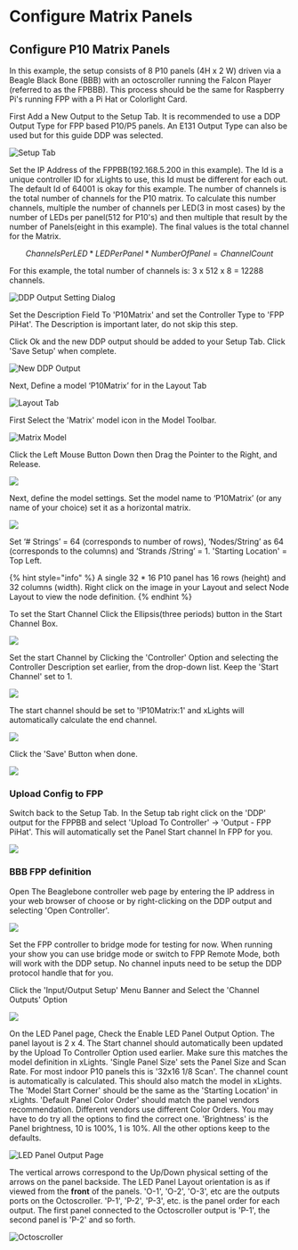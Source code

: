 # Configure Matrix Panels

## **Configure P10 Matrix Panels**

In this example, the setup consists of 8 P10 panels \(4H x 2 W\) driven via a Beagle Black Bone \(BBB\) with an octoscroller running the Falcon Player \(referred to as the FPBBB\). This process should be the same for Raspberry Pi's running FPP with a Pi Hat or Colorlight Card.

First Add a New Output to the Setup Tab. It is recommended to use a DDP Output Type for FPP based P10/P5 panels. An E131 Output Type can also be used but for this guide DDP was selected. 

![Setup Tab](../.gitbook/assets/image%20%28420%29.png)

Set the IP Address of the FPPBB\(192.168.5.200 in this example\). The Id is a unique controller ID for xLights to use, this Id must be different for each out. The default Id of 64001 is okay for this example. The number of channels is the total number of channels for the P10 matrix. To calculate this number channels, multiple the number of channels per LED\(3 in most cases\) by the number of LEDs per panel\(512 for P10's\) and then multiple that result by the number of Panels\(eight in this example\). The final values is the total channel for the Matrix.

$$
Channels Per LED  * LED Per Panel * NumberOfPanel  = Channel Count
$$

For this example, the total number of channels is: 3 x 512 x 8 = 12288 channels.

![DDP Output Setting Dialog](../.gitbook/assets/image%20%28630%29.png)

Set the Description Field To 'P10Matrix' and set the Controller Type to 'FPP PiHat'. The Description is important later, do not skip this step.

Click Ok and the new DDP output should be added to your Setup Tab. Click 'Save Setup' when complete.

![New DDP Output](../.gitbook/assets/image%20%2838%29.png)

Next, Define a model ‘P10Matrix’ for in the Layout Tab

![Layout Tab](../.gitbook/assets/image%20%28603%29.png)

First Select the 'Matrix' model icon in the Model Toolbar.

![Matrix Model ](../.gitbook/assets/image%20%28470%29.png)

Click the Left Mouse Button Down then Drag the Pointer to the Right, and Release.

![](../.gitbook/assets/image%20%28110%29.png)

Next, define the model settings. Set the model name to ‘P10Matrix’ \(or any name of your choice\) set it as a horizontal matrix.

![](../.gitbook/assets/image%20%28262%29.png)

Set ‘\# Strings’ = 64 \(corresponds to number of rows\), ‘Nodes/String’ as 64 \(corresponds to the columns\) and ‘Strands /String’ = 1. 'Starting Location' = Top Left.

{% hint style="info" %}
A single 32 \* 16 P10 panel has 16 rows \(height\) and 32 columns \(width\). Right click on the image in your Layout and select Node Layout to view the node definition.
{% endhint %}

To set the Start Channel Click the Ellipsis\(three periods\) button in the Start Channel Box.

![](../.gitbook/assets/image%20%28591%29.png)

Set the start Channel by Clicking the 'Controller' Option and selecting the Controller Description set earlier, from the drop-down list. Keep the 'Start Channel' set to 1.

![](../.gitbook/assets/image%20%2814%29.png)



The start channel should be set to '!P10Matrix:1' and xLights will automatically calculate the end channel.

![](../.gitbook/assets/image%20%28215%29.png)

Click the 'Save' Button when done.

![](../.gitbook/assets/image%20%28700%29.png)

### Upload Config to FPP

Switch back to the Setup Tab. In the Setup tab right click on the 'DDP' output for the FPPBB and select 'Upload To Controller' -&gt; 'Output - FPP PiHat'. This will automatically set the Panel Start channel In FPP for you.



![](../.gitbook/assets/image%20%28478%29.png)

### **BBB FPP definition**

Open The Beaglebone controller web page by entering the IP address in your web browser of choose or by right-clicking on the DDP output and selecting 'Open Controller'.

![](../.gitbook/assets/image%20%28579%29.png)

Set the FPP controller to bridge mode for testing for now. When running your show you can use bridge mode or switch to FPP Remote Mode, both will work with the DDP setup. No channel inputs need to be setup the DDP protocol handle that for you.

Click the 'Input/Output Setup' Menu Banner and Select the 'Channel Outputs' Option

![](../.gitbook/assets/image%20%28245%29.png)

On the LED Panel page, Check the  Enable LED Panel Output Option. The panel layout is 2 x 4. The Start channel should automatically been updated by the Upload To Controller Option used earlier. Make sure this matches the model definition in xLights. 'Single Panel Size' sets the Panel Size and Scan Rate. For most indoor P10 panels this is '32x16 1/8 Scan'. The channel count is automatically is calculated. This should also match the model in xLights. The 'Model Start Corner' should be the same as the 'Starting Location' in xLights. 'Default Panel Color Order' should match the panel vendors recommendation. Different vendors use different Color Orders. You may have to do try all the options to find the correct one. 'Brightness' is the Panel brightness, 10 is 100%, 1 is 10%. All the other options keep to the defaults.

![LED Panel Output Page](../.gitbook/assets/image%20%2884%29.png)

The vertical arrows correspond to the Up/Down physical setting of the arrows on the panel backside. The LED Panel Layout orientation is as if viewed from the **front** of the panels. 'O-1', 'O-2', 'O-3', etc are the outputs ports on the Octoscroller. 'P-1', 'P-2', 'P-3', etc. is the panel order for each output. The first panel connected to the Octoscroller output is 'P-1', the second panel is 'P-2' and so forth. 

![Octoscroller](../.gitbook/assets/image%20%2876%29.png)

